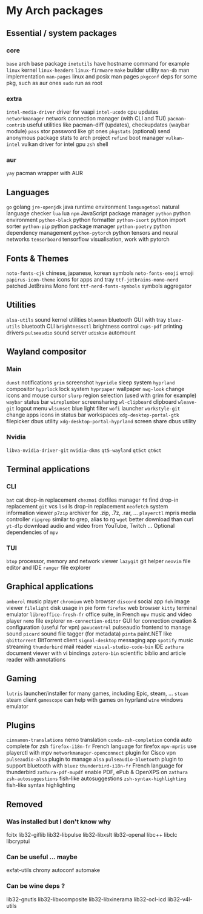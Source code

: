 # My Arch packages

## Essential / system packages

### core

`base` arch base package
`inetutils` have hostname command for example
`linux` kernel
`linux-headers`
`linux-firmware`
`make` builder utility
`man-db` man implementation
`man-pages` linux and posix man pages
`pkgconf` deps for some pkg, such as aur ones
`sudo` run as root

### extra

`intel-media-driver` driver for vaapi
`intel-ucode` cpu updates
`networkmanager` network connection manager (with CLI and TUI)
`pacman-contrib` useful utilities like pacman-diff (updates), checkupdates (waybar module)
`pass` stor password like git ones
`pkgstats` (optional) send anonymous package stats to arch project
`refind` boot manager
`vulkan-intel` vulkan driver for intel gpu
`zsh` shell

### aur

`yay` pacman wrapper with AUR

## Languages

`go` golang
`jre-openjdk` java runtime environment
`languagetool` natural language checker
`lua` lua
`npm` JavaScript package manager
`python` python environment
`python-black` python formatter
`python-isort` python import sorter
`python-pip` python package manager
`python-poetry` python dependency management
`python-pytorch` python tensors and neural networks
`tensorboard` tensorflow visualisation, work with pytorch

## Fonts & Themes

`noto-fonts-cjk` chinese, japanese, korean symbols
`noto-fonts-emoji` emoji
`papirus-icon-theme` icons for apps and tray
`ttf-jetbrains-mono-nerd` patched JetBrains Mono font
`ttf-nerd-fonts-symbols` symbols aggregator

## Utilities

`alsa-utils` sound kernel utilities
`blueman` bluetooth GUI with tray
`bluez-utils` bluetooth CLI
`brightnessctl` brightness control
`cups-pdf` printing drivers
`pulseaudio` sound server
`udiskie` automount

## Wayland compositor

### Main

`dunst` notifications
`grim` screenshot
`hypridle` sleep system
`hyprland` compositor
`hyprlock` lock system
`hyprpaper` wallpaper
`nwg-look` change icons and mouse cursor
`slurp` region selection (used with grim for example)
`waybar` status bar
`wireplumber` screensharing
`wl-clipboard` clipboard
`wleave-git` logout menu
`wlsunset` blue light filter
`wofi` launcher
`workstyle-git` change apps icons in status bar workspaces
`xdg-desktop-portal-gtk` filepicker dbus utility
`xdg-desktop-portal-hyprland` screen share dbus utility

### Nvidia

`libva-nvidia-driver-git`
`nvidia-dkms`
`qt5-wayland`
`qt5ct`
`qt6ct`

## Terminal applications

### CLI

`bat` cat drop-in replacement
`chezmoi` dotfiles manager
`fd` find drop-in replacement
`git` vcs
`lsd` ls drop-in replacement
`neofetch` system information viewer
`p7zip` archiver for .zip, .7z, .rar, ...
`playerctl` mpris media controller
`ripgrep` similar to grep, alias to rg
`wget` better download than curl
`yt-dlp` download audio and video from YouTube, Twitch ... Optional dependencies of `mpv`

### TUI

`btop` processor, memory and network viewer
`lazygit` git helper
`neovim` file editor and IDE
`ranger` file explorer

## Graphical applications

`amberol` music player
`chromium` web browser
`discord` social app
`feh` image viewer
`filelight` disk usage in pie form
`firefox` web browser
`kitty` terminal emulator
`libreoffice-fresh-fr` office suite, in French
`mpv` music and video player
`nemo` file explorer
`nm-connection-editor` GUI for connection creation & configuration (useful for vpn)
`pavucontrol` pulseaudio frontend to manage sound
`picard` sound file tagger (for metadata)
`pinta` paint.NET like
`qbittorrent` BitTorrent client
`signal-desktop` messaging app
`spotify` music streaming
`thunderbird` mail reader
`visual-studio-code-bin` IDE
`zathura` document viewer with vi bindings
`zotero-bin` scientific biblio and article reader with annotations

## Gaming

`lutris` launcher/installer for many games, including Epic, steam, ...
`steam` steam client
`gamescope` can help with games on hyprland
`wine` windows emulator

## Plugins

`cinnamon-translations` nemo translation
`conda-zsh-completion` conda auto complete for zsh
`firefox-i18n-fr` French language for firefox
`mpv-mpris` use playerctl with mpv
`networkmanager-openconnect` plugin for Cisco vpn
`pulseaudio-alsa` plugin to manage `alsa`
`pulseaudio-bluetooth` plugin to support bluetooth with `bluez`
`thunderbird-i18n-fr` French language for thunderbird
`zathura-pdf-mupdf` enable PDF, ePub & OpenXPS on `zathura`
`zsh-autosuggestions` fish-like autosuggestions
`zsh-syntax-highlighting` fish-like syntax highlighting

## Removed

### Was installed but I don't know why

fcitx
lib32-giflib
lib32-libpulse
lib32-libxslt
lib32-openal
libc++
libclc
libcryptui

### Can be useful ... maybe

exfat-utils
chrony
autoconf
automake

### Can be wine deps ?

lib32-gnutls
lib32-libxcomposite
lib32-libxinerama
lib32-ocl-icd
lib32-v4l-utils
